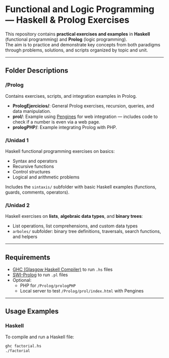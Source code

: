 # Functional and Logic Programming — Haskell & Prolog Exercises

This repository contains **practical exercises and examples** in **Haskell** (functional programming) and **Prolog** (logic programming).  
The aim is to practice and demonstrate key concepts from both paradigms through problems, solutions, and scripts organized by topic and unit.

---


## Folder Descriptions

### /Prolog

Contains exercises, scripts, and integration examples in Prolog.

- **PrologEjercicios/**: General Prolog exercises, recursion, queries, and data manipulation.
- **prol/**: Example using [Pengines](https://www.swi-prolog.org/pldoc/doc_for?object=section(%27packages/pengines.html%27)) for web integration — includes code to check if a number is even via a web page.
- **prologPHP/**: Example integrating Prolog with PHP.

### /Unidad 1

Haskell functional programming exercises on basics:
- Syntax and operators
- Recursive functions
- Control structures
- Logical and arithmetic problems

Includes the `sintaxis/` subfolder with basic Haskell examples (functions, guards, comments, operators).

### /Unidad 2

Haskell exercises on **lists**, **algebraic data types**, and **binary trees**:
- List operations, list comprehensions, and custom data types
- `arboles/` subfolder: binary tree definitions, traversals, search functions, and helpers

---

## Requirements

- [GHC (Glasgow Haskell Compiler)](https://www.haskell.org/ghc/) to run `.hs` files
- [SWI-Prolog](https://www.swi-prolog.org/) to run `.pl` files
- Optional:
    - PHP for `/Prolog/prologPHP`
    - Local server to test `/Prolog/prol/index.html` with Pengines

---

## Usage Examples

### Haskell

To compile and run a Haskell file:
```bash
ghc factorial.hs
./factorial


